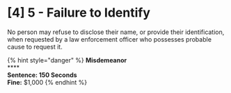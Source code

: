 # \[4] 5 - Failure to Identify

No person may refuse to disclose their name, or provide their identification, when requested by a law enforcement officer who possesses probable cause to request it.

{% hint style="danger" %}
**Misdemeanor**\
****\
**Sentence: 150 Seconds**\
**Fine:** $1,000
{% endhint %}
